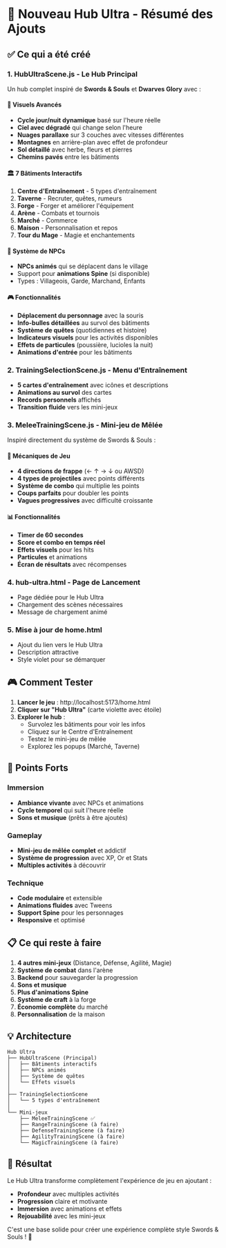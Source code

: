 # 🚀 Nouveau Hub Ultra - Résumé des Ajouts

## ✅ Ce qui a été créé

### 1. **HubUltraScene.js** - Le Hub Principal
Un hub complet inspiré de **Swords & Souls** et **Dwarves Glory** avec :

#### 🎨 Visuels Avancés
- **Cycle jour/nuit dynamique** basé sur l'heure réelle
- **Ciel avec dégradé** qui change selon l'heure
- **Nuages parallaxe** sur 3 couches avec vitesses différentes
- **Montagnes** en arrière-plan avec effet de profondeur
- **Sol détaillé** avec herbe, fleurs et pierres
- **Chemins pavés** entre les bâtiments

#### 🏛️ 7 Bâtiments Interactifs
1. **Centre d'Entraînement** - 5 types d'entraînement
2. **Taverne** - Recruter, quêtes, rumeurs
3. **Forge** - Forger et améliorer l'équipement
4. **Arène** - Combats et tournois
5. **Marché** - Commerce
6. **Maison** - Personnalisation et repos
7. **Tour du Mage** - Magie et enchantements

#### 👥 Système de NPCs
- **NPCs animés** qui se déplacent dans le village
- Support pour **animations Spine** (si disponible)
- Types : Villageois, Garde, Marchand, Enfants

#### 🎮 Fonctionnalités
- **Déplacement du personnage** avec la souris
- **Info-bulles détaillées** au survol des bâtiments
- **Système de quêtes** (quotidiennes et histoire)
- **Indicateurs visuels** pour les activités disponibles
- **Effets de particules** (poussière, lucioles la nuit)
- **Animations d'entrée** pour les bâtiments

### 2. **TrainingSelectionScene.js** - Menu d'Entraînement
- **5 cartes d'entraînement** avec icônes et descriptions
- **Animations au survol** des cartes
- **Records personnels** affichés
- **Transition fluide** vers les mini-jeux

### 3. **MeleeTrainingScene.js** - Mini-jeu de Mêlée
Inspiré directement du système de Swords & Souls :

#### 🎯 Mécaniques de Jeu
- **4 directions de frappe** (← ↑ → ↓ ou AWSD)
- **4 types de projectiles** avec points différents
- **Système de combo** qui multiplie les points
- **Coups parfaits** pour doubler les points
- **Vagues progressives** avec difficulté croissante

#### 📊 Fonctionnalités
- **Timer de 60 secondes**
- **Score et combo en temps réel**
- **Effets visuels** pour les hits
- **Particules** et animations
- **Écran de résultats** avec récompenses

### 4. **hub-ultra.html** - Page de Lancement
- Page dédiée pour le Hub Ultra
- Chargement des scènes nécessaires
- Message de chargement animé

### 5. **Mise à jour de home.html**
- Ajout du lien vers le Hub Ultra
- Description attractive
- Style violet pour se démarquer

## 🎮 Comment Tester

1. **Lancer le jeu** : http://localhost:5173/home.html
2. **Cliquer sur "Hub Ultra"** (carte violette avec étoile)
3. **Explorer le hub** :
   - Survolez les bâtiments pour voir les infos
   - Cliquez sur le Centre d'Entraînement
   - Testez le mini-jeu de mêlée
   - Explorez les popups (Marché, Taverne)

## 🌟 Points Forts

### Immersion
- **Ambiance vivante** avec NPCs et animations
- **Cycle temporel** qui suit l'heure réelle
- **Sons et musique** (prêts à être ajoutés)

### Gameplay
- **Mini-jeu de mêlée complet** et addictif
- **Système de progression** avec XP, Or et Stats
- **Multiples activités** à découvrir

### Technique
- **Code modulaire** et extensible
- **Animations fluides** avec Tweens
- **Support Spine** pour les personnages
- **Responsive** et optimisé

## 📋 Ce qui reste à faire

1. **4 autres mini-jeux** (Distance, Défense, Agilité, Magie)
2. **Système de combat** dans l'arène
3. **Backend** pour sauvegarder la progression
4. **Sons et musique**
5. **Plus d'animations Spine**
6. **Système de craft** à la forge
7. **Économie complète** du marché
8. **Personnalisation** de la maison

## 💡 Architecture

```
Hub Ultra
├── HubUltraScene (Principal)
│   ├── Bâtiments interactifs
│   ├── NPCs animés
│   ├── Système de quêtes
│   └── Effets visuels
│
├── TrainingSelectionScene
│   └── 5 types d'entraînement
│
└── Mini-jeux
    ├── MeleeTrainingScene ✅
    ├── RangeTrainingScene (à faire)
    ├── DefenseTrainingScene (à faire)
    ├── AgilityTrainingScene (à faire)
    └── MagicTrainingScene (à faire)
```

## 🎉 Résultat

Le Hub Ultra transforme complètement l'expérience de jeu en ajoutant :
- **Profondeur** avec multiples activités
- **Progression** claire et motivante
- **Immersion** avec animations et effets
- **Rejouabilité** avec les mini-jeux

C'est une base solide pour créer une expérience complète style Swords & Souls ! 🚀
